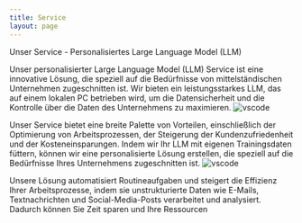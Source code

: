 ```yaml
---
title: Service
layout: page
---
```


Unser Service - Personalisiertes Large Language Model (LLM)

Unser personalisierter Large Language Model (LLM) Service ist eine innovative Lösung, die speziell auf die Bedürfnisse von mittelständischen Unternehmen zugeschnitten ist. Wir bieten ein leistungsstarkes LLM, das auf einem lokalen PC betrieben wird, um die Datensicherheit und die Kontrolle über die Daten des Unternehmens zu maximieren.
![vscode](https://source.unsplash.com/800x60/?vscode)

Unser Service bietet eine breite Palette von Vorteilen, einschließlich der Optimierung von Arbeitsprozessen, der Steigerung der Kundenzufriedenheit und der Kosteneinsparungen. Indem wir Ihr LLM mit eigenen Trainingsdaten füttern, können wir eine personalisierte Lösung erstellen, die speziell auf die Bedürfnisse Ihres Unternehmens zugeschnitten ist.
![vscode](https://source.unsplash.com/900x60/?vscode)

Unsere Lösung automatisiert Routineaufgaben und steigert die Effizienz Ihrer Arbeitsprozesse, indem sie unstrukturierte Daten wie E-Mails, Textnachrichten und Social-Media-Posts verarbeitet und analysiert. Dadurch können Sie Zeit sparen und Ihre Ressourcen
